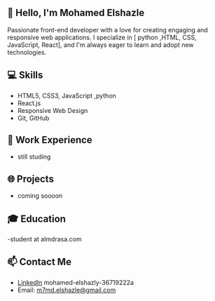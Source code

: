 ## 👋 Hello, I'm Mohamed Elshazle
Passionate front-end developer with a love for creating engaging and responsive web applications. I specialize in [ python ,HTML, CSS, JavaScript, React], and I'm always eager to learn and adopt new technologies.


## 💻 Skills
- HTML5, CSS3, JavaScript ,python
- React.js
- Responsive Web Design
- Git, GitHub


## 🚀 Work Experience
- still studing


## 🌐 Projects
- coming soooon


## 🎓 Education
-student at almdrasa.com

## 📫 Contact Me
- [LinkedIn](https://www.linkedin.com/in/mohamed-elshazly-36719222a)
mohamed-elshazly-36719222a
- Email: m7md.elshazle@gmail.com
